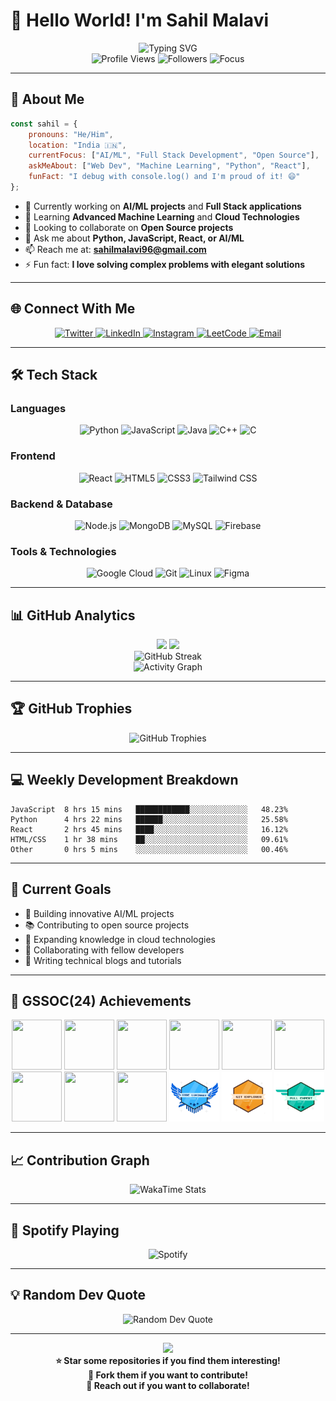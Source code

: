 # 👋 Hello World! I'm Sahil Malavi

<div align="center">
  <img src="https://readme-typing-svg.herokuapp.com?font=Fira+Code&size=28&duration=3000&pause=1000&color=00D9FF&center=true&vCenter=true&width=600&lines=Software+Developer;AI%2FML+Enthusiast;Full+Stack+Developer;Open+Source+Contributor" alt="Typing SVG" />
</div>

<div align="center">
  <img src="https://komarev.com/ghpvc/?username=SahilMalavi&label=Profile%20Views&color=00d9ff&style=for-the-badge" alt="Profile Views" />
  <img src="https://img.shields.io/github/followers/SahilMalavi?label=Followers&style=for-the-badge&color=00d9ff" alt="Followers" />
  <img src="https://img.shields.io/badge/Focus-AI%2FML%20%26%20Web%20Development-00d9ff?style=for-the-badge" alt="Focus" />
</div>

---

## 🚀 About Me

```javascript
const sahil = {
    pronouns: "He/Him",
    location: "India 🇮🇳",
    currentFocus: ["AI/ML", "Full Stack Development", "Open Source"],
    askMeAbout: ["Web Dev", "Machine Learning", "Python", "React"],
    funFact: "I debug with console.log() and I'm proud of it! 😄"
};
```

- 🔭 Currently working on **AI/ML projects** and **Full Stack applications**
- 🌱 Learning **Advanced Machine Learning** and **Cloud Technologies**
- 👯 Looking to collaborate on **Open Source projects**
- 💬 Ask me about **Python, JavaScript, React, or AI/ML**
- 📫 Reach me at: **sahilmalavi96@gmail.com**
- ⚡ Fun fact: **I love solving complex problems with elegant solutions**

---

## 🌐 Connect With Me

<div align="center">
  <a href="https://x.com/i/flow/login?redirect_after_login=%2FSahil28653635">
    <img src="https://img.shields.io/badge/Twitter-1DA1F2?style=for-the-badge&logo=twitter&logoColor=white" alt="Twitter" />
  </a>
  <a href="https://www.linkedin.com/in/sahil-malavi">
    <img src="https://img.shields.io/badge/LinkedIn-0077B5?style=for-the-badge&logo=linkedin&logoColor=white" alt="LinkedIn" />
  </a>
  <a href="https://www.instagram.com/sahil.malavi/">
    <img src="https://img.shields.io/badge/Instagram-E4405F?style=for-the-badge&logo=instagram&logoColor=white" alt="Instagram" />
  </a>
  <a href="https://leetcode.com/u/sahilmalavi96/">
    <img src="https://img.shields.io/badge/LeetCode-FFA116?style=for-the-badge&logo=leetcode&logoColor=black" alt="LeetCode" />
  </a>
  <a href="mailto:sahilmalavi96@gmail.com">
    <img src="https://img.shields.io/badge/Email-D14836?style=for-the-badge&logo=gmail&logoColor=white" alt="Email" />
  </a>
</div>

---

## 🛠️ Tech Stack

### Languages
<div align="center">
  <img src="https://img.shields.io/badge/Python-3776AB?style=for-the-badge&logo=python&logoColor=white" alt="Python" />
  <img src="https://img.shields.io/badge/JavaScript-F7DF1E?style=for-the-badge&logo=javascript&logoColor=black" alt="JavaScript" />
  <img src="https://img.shields.io/badge/Java-ED8B00?style=for-the-badge&logo=java&logoColor=white" alt="Java" />
  <img src="https://img.shields.io/badge/C++-00599C?style=for-the-badge&logo=c%2B%2B&logoColor=white" alt="C++" />
  <img src="https://img.shields.io/badge/C-00599C?style=for-the-badge&logo=c&logoColor=white" alt="C" />
</div>

### Frontend
<div align="center">
  <img src="https://img.shields.io/badge/React-20232A?style=for-the-badge&logo=react&logoColor=61DAFB" alt="React" />
  <img src="https://img.shields.io/badge/HTML5-E34F26?style=for-the-badge&logo=html5&logoColor=white" alt="HTML5" />
  <img src="https://img.shields.io/badge/CSS3-1572B6?style=for-the-badge&logo=css3&logoColor=white" alt="CSS3" />
  <img src="https://img.shields.io/badge/Tailwind_CSS-38B2AC?style=for-the-badge&logo=tailwind-css&logoColor=white" alt="Tailwind CSS" />
</div>

### Backend & Database
<div align="center">
  <img src="https://img.shields.io/badge/Node.js-43853D?style=for-the-badge&logo=node.js&logoColor=white" alt="Node.js" />
  <img src="https://img.shields.io/badge/MongoDB-4EA94B?style=for-the-badge&logo=mongodb&logoColor=white" alt="MongoDB" />
  <img src="https://img.shields.io/badge/MySQL-00000F?style=for-the-badge&logo=mysql&logoColor=white" alt="MySQL" />
  <img src="https://img.shields.io/badge/Firebase-039BE5?style=for-the-badge&logo=Firebase&logoColor=white" alt="Firebase" />
</div>

### Tools & Technologies
<div align="center">
  <img src="https://img.shields.io/badge/Google_Cloud-4285F4?style=for-the-badge&logo=google-cloud&logoColor=white" alt="Google Cloud" />
  <img src="https://img.shields.io/badge/Git-F05032?style=for-the-badge&logo=git&logoColor=white" alt="Git" />
  <img src="https://img.shields.io/badge/Linux-FCC624?style=for-the-badge&logo=linux&logoColor=black" alt="Linux" />
  <img src="https://img.shields.io/badge/Figma-F24E1E?style=for-the-badge&logo=figma&logoColor=white" alt="Figma" />
</div>

---

## 📊 GitHub Analytics

<div align="center">
  <img height="180em" src="https://github-readme-stats.vercel.app/api?username=SahilMalavi&show_icons=true&theme=tokyonight&include_all_commits=true&count_private=true"/>
  <img height="180em" src="https://github-readme-stats.vercel.app/api/top-langs/?username=SahilMalavi&layout=compact&langs_count=8&theme=tokyonight"/>
</div>

<div align="center">
  <img src="https://github-readme-streak-stats.herokuapp.com/?user=SahilMalavi&theme=tokyonight" alt="GitHub Streak" />
</div>

<div align="center">
  <img src="https://github-readme-activity-graph.vercel.app/graph?username=SahilMalavi&theme=tokyo-night&bg_color=1a1b27&color=00d9ff&line=00d9ff&point=ffffff" alt="Activity Graph" />
</div>

---

## 🏆 GitHub Trophies

<div align="center">
  <img src="https://github-profile-trophy.vercel.app/?username=SahilMalavi&theme=tokyonight&no-frame=true&no-bg=false&margin-w=4&row=2&column=4" alt="GitHub Trophies" />
</div>

---

## 💻 Weekly Development Breakdown

<!--START_SECTION:waka-->
```text
JavaScript  8 hrs 15 mins   ████████████░░░░░░░░░░░░░   48.23%
Python      4 hrs 22 mins   ██████░░░░░░░░░░░░░░░░░░░   25.58%
React       2 hrs 45 mins   ████░░░░░░░░░░░░░░░░░░░░░   16.12%
HTML/CSS    1 hr 38 mins    ██░░░░░░░░░░░░░░░░░░░░░░░   09.61%
Other       0 hrs 5 mins    ░░░░░░░░░░░░░░░░░░░░░░░░░   00.46%
```
<!--END_SECTION:waka-->

---

## 🎯 Current Goals

- 🚀 Building innovative AI/ML projects
- 📚 Contributing to open source projects
- 🌟 Expanding knowledge in cloud technologies
- 🤝 Collaborating with fellow developers
- 📝 Writing technical blogs and tutorials

---

## 🏅 GSSOC(24) Achievements

<div align="center">
  <img src="https://raw.githubusercontent.com/GSSoC24/Postman-Challenge/main/docs/assets/Postman%20White.png" width="80px" height="80px" />
  <img src="https://raw.githubusercontent.com/GSSoC24/Postman-Challenge/main/docs/assets/1.png" width="80px" height="80px" />
  <img src="https://raw.githubusercontent.com/GSSoC24/Postman-Challenge/main/docs/assets/2.png" width="80px" height="80px" />
  <img src="https://raw.githubusercontent.com/GSSoC24/Postman-Challenge/main/docs/assets/3.png" width="80px" height="80px" />
  <img src="https://raw.githubusercontent.com/GSSoC24/Postman-Challenge/main/docs/assets/4.png" width="80px" height="80px" />
  <img src="https://raw.githubusercontent.com/GSSoC24/Postman-Challenge/main/docs/assets/5.png" width="80px" height="80px" />
  <img src="https://raw.githubusercontent.com/GSSoC24/Postman-Challenge/main/docs/assets/6.png" width="80px" height="80px" />
  <img src="https://raw.githubusercontent.com/GSSoC24/Postman-Challenge/main/docs/assets/7.png" width="80px" height="80px" />
  <img src="https://raw.githubusercontent.com/GSSoC24/Postman-Challenge/main/docs/assets/8.png" width="80px" height="80px" />
  <img src="https://raw.githubusercontent.com/GSSoC24/Contributor/refs/heads/main/assets/Code%20Luminary.png" width="80px" height="80px" />
  <img src="https://raw.githubusercontent.com/GSSoC24/Contributor/refs/heads/main/assets/Git%20Explorer.png" width="80px" height="80px" />
  <img src="https://raw.githubusercontent.com/GSSoC24/Contributor/refs/heads/main/assets/Pull%20Expert.png" width="80px" height="80px" />
</div>

---

## 📈 Contribution Graph

<div align="center">
  <img src="https://github-readme-stats.vercel.app/api/wakatime?username=SahilMalavi&theme=tokyonight" alt="WakaTime Stats" />
</div>

---

## 🎵 Spotify Playing

<div align="center">
  <img src="https://spotify-github-profile.vercel.app/api/spotify?background_color=1a1b27&border_color=00d9ff" alt="Spotify" />
</div>

---

## 💡 Random Dev Quote

<div align="center">
  <img src="https://quotes-github-readme.vercel.app/api?type=horizontal&theme=tokyonight" alt="Random Dev Quote" />
</div>

---

<div align="center">
  <img src="https://capsule-render.vercel.app/api?type=waving&color=00d9ff&height=120&section=footer&text=Thanks%20for%20visiting!&fontSize=30&fontColor=ffffff&animation=twinkling" />
</div>

<div align="center">
  <b>⭐ Star some repositories if you find them interesting!</b><br>
  <b>🍴 Fork them if you want to contribute!</b><br>
  <b>📧 Reach out if you want to collaborate!</b>
</div>
